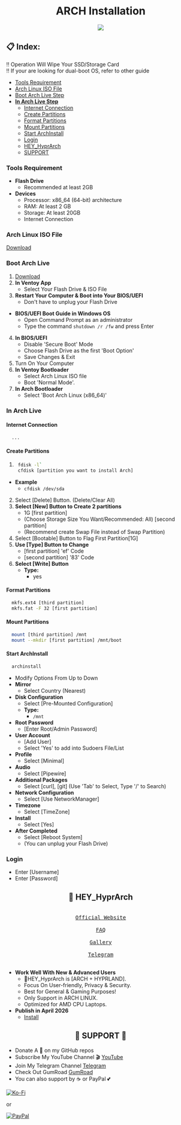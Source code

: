 <h1 align="center">
  ARCH Installation
</h1>
<p align="center">
  <img src="https://img.shields.io/badge/Arch%20Linux-111111.svg?logo=archlinux"/>
</p>

## 📋 Index:

‼️ Operation Will Wipe Your SSD/Storage Card
<br>
‼️ If your are looking for dual-boot OS, refer to other guide

- [Tools Requirement](https://github.com/hey1me/ARCH_INSTALLATION/#tools-requirement)
- [Arch Linux ISO File](https://github.com/hey1me/ARCH_INSTALLATION/#arch-linux-iso-file)
- [Boot Arch Live Step](https://github.com/hey1me/ARCH_INSTALLATION/#boot-arch-linux)
- **[In Arch Live Step](https://github.com/hey1me/ARCH_INSTALLATION/#in-arch-live)**
  - [Internet Connection](https://github.com/hey1me/ARCH_INSTALLATION/#internet-connection)
  - [Create Partitions](https://github.com/hey1me/ARCH_INSTALLATION/#create-partitions)
  - [Format Partitions](https://github.com/hey1me/ARCH_INSTALLATION/#format-partitions)
  - [Mount Partitions](https://github.com/hey1me/ARCH_INSTALLATION/#mount-partitions)
  - [Start ArchInstall](https://github.com/hey1me/ARCH_INSTALLATION/#start-archinstall)
  - [Login](https://github.com/hey1me/ARCH_INSTALLATION/#login)
  - [HEY_HyprArch](https://github.com/hey1me/ARCH_INSTALLATION/blob/main/README.md#-----hey_hyprarch)
  - [SUPPORT](https://github.com/hey1me/ARCH_INSTALLATION/#-----support-)

### Tools Requirement
- **Flash Drive**
  - Recommended at least 2GB
- **Devices**
  - Processor: x86_64 (64-bit) architecture
  - RAM: At least 2 GB
  - Storage: At least 20GB
  - Internet Connection

### Arch Linux ISO File
[Download](https://geo.mirror.pkgbuild.com/iso/latest/)

### Boot Arch Live
1. [Download](https://www.ventoy.net/en/download.html)
2. **In Ventoy App**
   - Select Your Flash Drive & ISO File
4. **Restart Your Computer & Boot into Your BIOS/UEFI**
     - Don't have to unplug your Flash Drive
- **BIOS/UEFI Boot Guide in Windows OS**
  - Open Command Prompt as an administrator
  - Type the command `shutdown /r /fw` and press Enter
4. **In BIOS/UEFI**
    - Disable 'Secure Boot' Mode
    - Choose Flash Drive as the first 'Boot Option'
    - Save Changes & Exit
5. Turn On Your Computer
6. **In Ventoy Bootloader**
    - Select Arch Linux ISO file
    - Boot 'Normal Mode'.
7. **In Arch Bootloader**
    - Select 'Boot Arch Linux (x86_64)'

### In Arch Live

#### Internet Connection
```bash
  ...
```

#### Create Partitions
1. ```bash
    fdisk -l`
    cfdisk [partition you want to install Arch]
   ```
- **Example**
  - `cfdisk /dev/sda`

2. Select [Delete] Button. (Delete/Clear All)
3. **Select [New] Button to Create 2 partitions**
    - 1G [first partition]
    - (Choose Storage Size You Want/Recommended: All) [second partition]
    - (Recommend create Swap File instead of Swap Partition)
4. Select [Bootable] Button to Flag First Partition[1G]
5. **Use [Type] Button to Change**
    - [first partition] 'ef' Code
    - [second partition] '83' Code
6. **Select [Write] Button**
    - **Type:**
      - yes

#### Format Partitions
```bash
  mkfs.ext4 [third partition]
  mkfs.fat -F 32 [first partition]
```

#### Mount Partitions
```bash
  mount [third partition] /mnt
  mount --mkdir [first partition] /mnt/boot
```

#### Start ArchInstall
```bash
  archinstall
```
- Modify Options From Up to Down
- **Mirror**
  - Select Country (Nearest)
- **Disk Configuration**
  - Select [Pre-Mounted Configuration]
  - **Type:**
    - `/mnt`
- **Root Password**
  - [Enter Root/Admin Password]
- **User Account**
  - [Add User]
  - Select 'Yes' to add into Sudoers File/List
- **Profile**
  - Select [Minimal]
- **Audio**
  - Select [Pipewire]
- **Additional Packages**
  - Select [curl], [git]  (Use 'Tab' to Select, Type '/' to Search)
- **Network Configuration**
  - Select [Use NetworkManager]
- **Timezone**
  - Select [TimeZone]
- **Install**
  - Select [Yes]
- **After Completed**
  - Select [Reboot System]
  - (You can unplug your Flash Drive)

### Login
- Enter [Username]
- Enter [Password]

<h2 align="center">
    💫 HEY_HyprArch
</h2>

<div align="center">
    <a href="https://(HEY_HyprArch Website)"><kbd> <br> Official Website <br> </kbd></a>&ensp;&ensp;
    <a href="https://(HEY_HyprArch FAQ)"><kbd> <br> FAQ <br> </kbd></a>&ensp;&ensp;
    <a href="https://(HEY_HyprArch Gallery)"><kbd> <br> Gallery <br> </kbd></a>&ensp;&ensp;
    <a href="https://t.me/Hey_HyprArch"><kbd> <br> Telegram <br> </kbd></a>&ensp;&ensp;
</div>

- **Work Well With New & Advanced Users**
  - 💫HEY_HyprArch is [ARCH + HYPRLAND].
  - Focus On User-friendly, Privacy & Security.
  - Best for General & Gaming Purposes!
  - Only Support in ARCH LINUX.
  - Optimized for AMD CPU Laptops.
- **Publish in April 2026**
  - [Install](https://github.com/hey1me/HEY_HyprArch)


<h2 align="center">
    💌 SUPPORT 💌
</h2>

- Donate A 🌟 on my GitHub repos
- Subscribe My YouTube Channel 🎬 [YouTube](https://www.youtube.com/@hey1me)
- Join My Telegram Channel [Telegram](https://t.me/Hey_HyprArch)
- Check Out GumRoad [GumRoad](https://hey1me.gumroad.com/)
- You can also support by ☕ or PayPal 💕

[![Ko-Fi](https://img.shields.io/badge/Ko--fi-F16061?style=for-the-badge&logo=ko-fi&logoColor=white)](https://ko-fi.com/hey1me)

or

[![PayPal](https://img.shields.io/badge/PayPal-00457C?style=for-the-badge&logo=paypal&logoColor=white)](https://paypal.me/TengQing1016)
